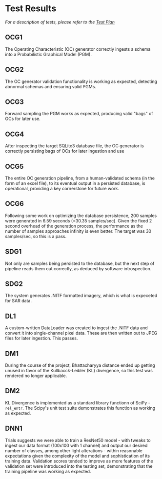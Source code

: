 # Test Results

*For a description of tests, please refer to the [Test Plan](<Overall Test Plan.docx>)*

## OCG1

The Operating Characteristic (OC) generator correctly ingests a schema into a Probabilistic Graphical Model (PGM).

## OCG2

The OC generator validation functionality is working as expected, detecting abnormal schemas and ensuring valid PGMs.

## OCG3

Forward sampling the PGM works as expected, producing valid "bags" of OCs for later use.

## OCG4

After inspecting the target SQLite3 database file, the OC generator is correctly persisting bags of OCs for later ingestion and use

## OCG5

The entire OC generation pipeline, from a human-validated schema (in the form of an excel file), to its eventual output in a persisted database, is operational, providing a key cornerstone for future work.

## OCG6

Following some work on optimizing the database persistence, 200 samples were generated in 6.59 seconds (=30.35 samples/sec). Given the fixed 2 second overhead of the generation process, the performance as the number of samples approaches infinity is even better. The target was 30 samples/sec, so this is a pass.

## SDG1

Not only are samples being persisted to the database, but the next step of pipeline reads them out correctly, as deduced by software introspection.

## SDG2

The system generates .NITF formatted imagery, which is what is expeceted for SAR data.

## DL1

A custom-written DataLoader was created to ingest the .NITF data and convert it into single-channel pixel data. These are then written out to JPEG files for later ingestion. This passes.

## DM1

During the course of the project, Bhattacharyya distance ended up getting unused in favor of the Kullbacck-Leibler (KL) divergence, so this test was rendered no longer applicable.

## DM2

KL Divergence is implemented as a standard library functionn of SciPy - `rel_entr`. The Scipy's unit test suite demonstrates this function as working as expected.

## DNN1

Trials suggests we were able to train a ResNet50 model - with tweaks to ingest our data format (100x100 with 1 channel) and output our desired number of classes, among other light alterations - within reasonable expectations given the complexity of the model and sophistication of its training data. Validation scores tended to improve as more features of the validation set were introduced into the testing set, demonstrating that the training pipeline was working as expected.